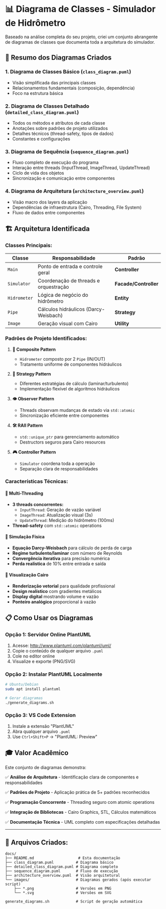 # 📊 Diagrama de Classes - Simulador de Hidrômetro

Baseado na análise completa do seu projeto, criei um conjunto abrangente de diagramas de classes que documenta toda a arquitetura do simulador.

## 🎯 **Resumo dos Diagramas Criados**

### 1. **Diagrama de Classes Básico** (`class_diagram.puml`)
- Visão simplificada das principais classes
- Relacionamentos fundamentais (composição, dependência)
- Foco na estrutura básica

### 2. **Diagrama de Classes Detalhado** (`detailed_class_diagram.puml`) 
- Todos os métodos e atributos de cada classe
- Anotações sobre padrões de projeto utilizados
- Detalhes técnicos (thread-safety, tipos de dados)
- Constantes e configurações

### 3. **Diagrama de Sequência** (`sequence_diagram.puml`)
- Fluxo completo de execução do programa
- Interação entre threads (InputThread, ImageThread, UpdateThread)
- Ciclo de vida dos objetos
- Sincronização e comunicação entre componentes

### 4. **Diagrama de Arquitetura** (`architecture_overview.puml`)
- Visão macro dos layers da aplicação
- Dependências de infraestrutura (Cairo, Threading, File System)
- Fluxo de dados entre componentes

## 🏗️ **Arquitetura Identificada**

### **Classes Principais:**

| Classe | Responsabilidade | Padrão |
|--------|------------------|---------|
| `Main` | Ponto de entrada e controle geral | **Controller** |
| `Simulator` | Coordenação de threads e orquestração | **Facade/Controller** |
| `Hidrometer` | Lógica de negócio do hidrômetro | **Entity** |
| `Pipe` | Cálculos hidráulicos (Darcy-Weisbach) | **Strategy** |
| `Image` | Geração visual com Cairo | **Utility** |

### **Padrões de Projeto Identificados:**

1. **🔗 Composite Pattern**
   - `Hidrometer` composto por 2 `Pipe` (IN/OUT)
   - Tratamento uniforme de componentes hidráulicos

2. **🎯 Strategy Pattern**
   - Diferentes estratégias de cálculo (laminar/turbulento)
   - Implementação flexível de algoritmos hidráulicos

3. **👁️ Observer Pattern**
   - Threads observam mudanças de estado via `std::atomic`
   - Sincronização eficiente entre componentes

4. **🛠️ RAII Pattern**
   - `std::unique_ptr` para gerenciamento automático
   - Destructors seguros para Cairo resources

5. **🎮 Controller Pattern**
   - `Simulator` coordena toda a operação
   - Separação clara de responsabilidades

### **Características Técnicas:**

#### **🧵 Multi-Threading**
- **3 threads concorrentes:**
  - `InputThread`: Geração de vazão variável
  - `ImageThread`: Atualização visual (3s)
  - `UpdateThread`: Medição do hidrômetro (100ms)
- **Thread-safety** com `std::atomic` operations

#### **🔬 Simulação Física**
- **Equação Darcy-Weisbach** para cálculo de perda de carga
- **Regime turbulento/laminar** com número de Reynolds
- **Convergência iterativa** para precisão numérica
- **Perda realística** de 10% entre entrada e saída

#### **🎨 Visualização Cairo**
- **Renderização vetorial** para qualidade profissional
- **Design realístico** com gradientes metálicos
- **Display digital** mostrando volume e vazão
- **Ponteiro analógico** proporcional à vazão

## 📋 **Como Usar os Diagramas**

### **Opção 1: Servidor Online PlantUML**
1. Acesse: http://www.plantuml.com/plantuml/uml/
2. Copie o conteúdo de qualquer arquivo `.puml`
3. Cole no editor online
4. Visualize e exporte (PNG/SVG)

### **Opção 2: Instalar PlantUML Localmente**
```bash
# Ubuntu/Debian
sudo apt install plantuml

# Gerar diagramas
./generate_diagrams.sh
```

### **Opção 3: VS Code Extension**
1. Instale a extensão "PlantUML"
2. Abra qualquer arquivo `.puml`
3. Use `Ctrl+Shift+P` → "PlantUML: Preview"

## 🎓 **Valor Acadêmico**

Este conjunto de diagramas demonstra:

✅ **Análise de Arquitetura** - Identificação clara de componentes e responsabilidades

✅ **Padrões de Projeto** - Aplicação prática de 5+ padrões reconhecidos

✅ **Programação Concorrente** - Threading seguro com atomic operations

✅ **Integração de Bibliotecas** - Cairo Graphics, STL, Cálculos matemáticos

✅ **Documentação Técnica** - UML completo com especificações detalhadas

---

## 📁 **Arquivos Criados:**

```
docs/
├── README.md                    # Esta documentação
├── class_diagram.puml          # Diagrama básico
├── detailed_class_diagram.puml # Diagrama completo
├── sequence_diagram.puml       # Fluxo de execução
├── architecture_overview.puml  # Visão arquitetural
└── images/                     # Diagramas gerados (após executar script)
    ├── *.png                   # Versões em PNG
    └── *.svg                   # Versões em SVG

generate_diagrams.sh            # Script de geração automática
```